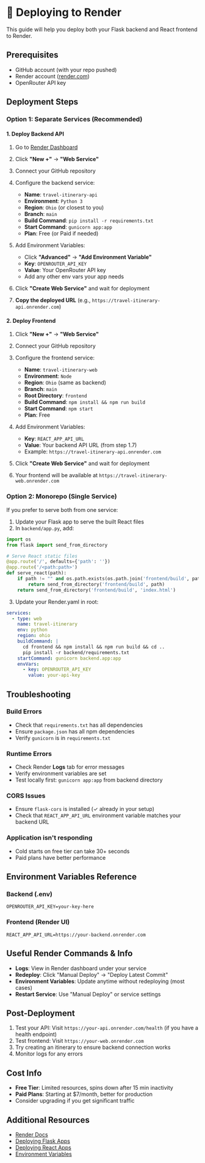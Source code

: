 # 🚀 Deploying to Render

This guide will help you deploy both your Flask backend and React frontend to Render.

## Prerequisites
- GitHub account (with your repo pushed)
- Render account ([render.com](https://render.com))
- OpenRouter API key

## Deployment Steps

### Option 1: Separate Services (Recommended)

#### 1. Deploy Backend API

1. Go to [Render Dashboard](https://dashboard.render.com)
2. Click **"New +"** → **"Web Service"**
3. Connect your GitHub repository
4. Configure the backend service:
   - **Name**: `travel-itinerary-api`
   - **Environment**: `Python 3`
   - **Region**: `Ohio` (or closest to you)
   - **Branch**: `main`
   - **Build Command**: `pip install -r requirements.txt`
   - **Start Command**: `gunicorn app:app`
   - **Plan**: Free (or Paid if needed)

5. Add Environment Variables:
   - Click **"Advanced"** → **"Add Environment Variable"**
   - **Key**: `OPENROUTER_API_KEY`
   - **Value**: Your OpenRouter API key
   - Add any other env vars your app needs

6. Click **"Create Web Service"** and wait for deployment

7. **Copy the deployed URL** (e.g., `https://travel-itinerary-api.onrender.com`)

#### 2. Deploy Frontend

1. Click **"New +"** → **"Web Service"**
2. Connect your GitHub repository
3. Configure the frontend service:
   - **Name**: `travel-itinerary-web`
   - **Environment**: `Node`
   - **Region**: `Ohio` (same as backend)
   - **Branch**: `main`
   - **Root Directory**: `frontend`
   - **Build Command**: `npm install && npm run build`
   - **Start Command**: `npm start`
   - **Plan**: Free

4. Add Environment Variables:
   - **Key**: `REACT_APP_API_URL`
   - **Value**: Your backend API URL (from step 1.7)
   - Example: `https://travel-itinerary-api.onrender.com`

5. Click **"Create Web Service"** and wait for deployment

6. Your frontend will be available at `https://travel-itinerary-web.onrender.com`

### Option 2: Monorepo (Single Service)

If you prefer to serve both from one service:

1. Update your Flask app to serve the built React files
2. In `backend/app.py`, add:

```python
import os
from flask import send_from_directory

# Serve React static files
@app.route('/', defaults={'path': ''})
@app.route('/<path:path>')
def serve_react(path):
    if path != "" and os.path.exists(os.path.join('frontend/build', path)):
        return send_from_directory('frontend/build', path)
    return send_from_directory('frontend/build', 'index.html')
```

3. Update your Render.yaml in root:

```yaml
services:
  - type: web
    name: travel-itinerary
    env: python
    region: ohio
    buildCommand: |
      cd frontend && npm install && npm run build && cd ..
      pip install -r backend/requirements.txt
    startCommand: gunicorn backend.app:app
    envVars:
      - key: OPENROUTER_API_KEY
        value: your-api-key
```

## Troubleshooting

### Build Errors
- Check that `requirements.txt` has all dependencies
- Ensure `package.json` has all npm dependencies
- Verify `gunicorn` is in `requirements.txt`

### Runtime Errors
- Check Render **Logs** tab for error messages
- Verify environment variables are set
- Test locally first: `gunicorn app:app` from backend directory

### CORS Issues
- Ensure `flask-cors` is installed (✓ already in your setup)
- Check that `REACT_APP_API_URL` environment variable matches your backend URL

### Application isn't responding
- Cold starts on free tier can take 30+ seconds
- Paid plans have better performance

## Environment Variables Reference

### Backend (.env)
```
OPENROUTER_API_KEY=your-key-here
```

### Frontend (Render UI)
```
REACT_APP_API_URL=https://your-backend.onrender.com
```

## Useful Render Commands & Info

- **Logs**: View in Render dashboard under your service
- **Redeploy**: Click "Manual Deploy" → "Deploy Latest Commit"
- **Environment Variables**: Update anytime without redeploying (most cases)
- **Restart Service**: Use "Manual Deploy" or service settings

## Post-Deployment

1. Test your API: Visit `https://your-api.onrender.com/health` (if you have a health endpoint)
2. Test frontend: Visit `https://your-web.onrender.com`
3. Try creating an itinerary to ensure backend connection works
4. Monitor logs for any errors

## Cost Info

- **Free Tier**: Limited resources, spins down after 15 min inactivity
- **Paid Plans**: Starting at $7/month, better for production
- Consider upgrading if you get significant traffic

## Additional Resources

- [Render Docs](https://render.com/docs)
- [Deploying Flask Apps](https://render.com/docs/deploy-flask)
- [Deploying React Apps](https://render.com/docs/deploy-react)
- [Environment Variables](https://render.com/docs/environment-variables)
